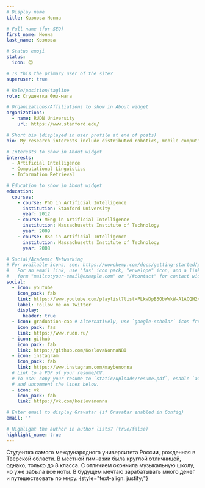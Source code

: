 ```yaml
---
# Display name
title: Козлова Нонна

# Full name (for SEO)
first_name: Нонна
last_name: Козлова

# Status emoji
status:
  icon: 😈

# Is this the primary user of the site?
superuser: true

# Role/position/tagline
role: Студентка Физ-мата

# Organizations/Affiliations to show in About widget
organizations:
  - name: RUDN University
    url: https://www.stanford.edu/

# Short bio (displayed in user profile at end of posts)
bio: My research interests include distributed robotics, mobile computing and programmable matter.

# Interests to show in About widget
interests:
  - Artificial Intelligence
  - Computational Linguistics
  - Information Retrieval

# Education to show in About widget
education:
  courses:
    - course: PhD in Artificial Intelligence
      institution: Stanford University
      year: 2012
    - course: MEng in Artificial Intelligence
      institution: Massachusetts Institute of Technology
      year: 2009
    - course: BSc in Artificial Intelligence
      institution: Massachusetts Institute of Technology
      year: 2008

# Social/Academic Networking
# For available icons, see: https://wowchemy.com/docs/getting-started/page-builder/#icons
#   For an email link, use "fas" icon pack, "envelope" icon, and a link in the
#   form "mailto:your-email@example.com" or "/#contact" for contact widget.
social:
  - icon: youtube
    icon_pack: fab
    link: https://www.youtube.com/playlist?list=PLkwDpB5ObWWkW-A1ACQH24GoOKCNvWOYR
    label: Follow me on Twitter
    display:
      header: true
  - icon: graduation-cap # Alternatively, use `google-scholar` icon from `ai` icon pack
    icon_pack: fas
    link: https://www.rudn.ru/
  - icon: github
    icon_pack: fab
    link: https://github.com/KozlovaNonnaNBI
  - icon: instagram
    icon_pack: fab
    link: https://www.instagram.com/maybenonna
  # Link to a PDF of your resume/CV.
  # To use: copy your resume to `static/uploads/resume.pdf`, enable `ai` icons in `params.yaml`,
  # and uncomment the lines below.
  - icon: vk
    icon_pack: fab
    link: https://vk.com/kozlovanonna

# Enter email to display Gravatar (if Gravatar enabled in Config)
email: ''

# Highlight the author in author lists? (true/false)
highlight_name: true
---
```


Студентка самого международного университета России, рожденная в Тверской области. В местной гимназии была круглой отличницей, однако, только до 8 класса. С отличием окончила музыкальную школу, но уже забыла все ноты. В будущем мечтаю зарабатывать много денег и путешествовать по миру.
{style="text-align: justify;"}
